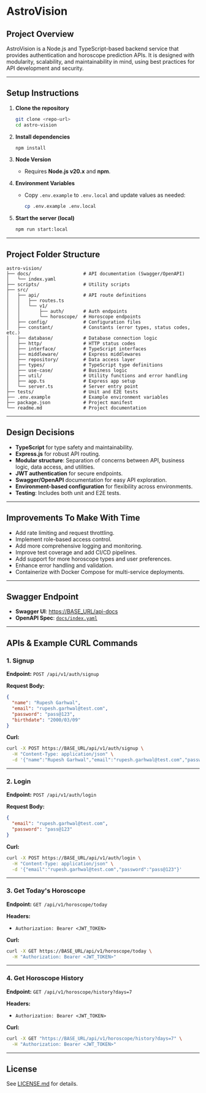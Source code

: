 # AstroVision

## Project Overview

AstroVision is a Node.js and TypeScript-based backend service that provides authentication and horoscope prediction APIs. It is designed with modularity, scalability, and maintainability in mind, using best practices for API development and security.

---

## Setup Instructions

1. **Clone the repository**
   ```bash
   git clone <repo-url>
   cd astro-vision
   ```

2. **Install dependencies**
   ```bash
   npm install
   ```

3. **Node Version**
   - Requires **Node.js v20.x** and **npm**.

4. **Environment Variables**
   - Copy `.env.example` to `.env.local` and update values as needed:
     ```bash
     cp .env.example .env.local
     ```

5. **Start the server (local)**
   ```bash
   npm run start:local
   ```

---

## Project Folder Structure

```
astro-vision/
├── docs/                   # API documentation (Swagger/OpenAPI)
│   └── index.yaml
├── scripts/                # Utility scripts
├── src/
│   ├── api/                # API route definitions
│   │   ├── routes.ts
│   │   └── v1/
│   │       ├── auth/       # Auth endpoints
│   │       └── horoscope/  # Horoscope endpoints
│   ├── config/             # Configuration files
│   ├── constant/           # Constants (error types, status codes, etc.)
│   ├── database/           # Database connection logic
│   ├── http/               # HTTP status codes
│   ├── interface/          # TypeScript interfaces
│   ├── middleware/         # Express middlewares
│   ├── repository/         # Data access layer
│   ├── types/              # TypeScript type definitions
│   ├── use-case/           # Business logic
│   ├── util/               # Utility functions and error handling
│   ├── app.ts              # Express app setup
│   └── server.ts           # Server entry point
├── tests/                  # Unit and E2E tests
├── .env.example            # Example environment variables
├── package.json            # Project manifest
└── readme.md               # Project documentation
```

---

## Design Decisions

- **TypeScript** for type safety and maintainability.
- **Express.js** for robust API routing.
- **Modular structure**: Separation of concerns between API, business logic, data access, and utilities.
- **JWT authentication** for secure endpoints.
- **Swagger/OpenAPI** documentation for easy API exploration.
- **Environment-based configuration** for flexibility across environments.
- **Testing**: Includes both unit and E2E tests.

---

## Improvements To Make With Time

- Add rate limiting and request throttling.
- Implement role-based access control.
- Add more comprehensive logging and monitoring.
- Improve test coverage and add CI/CD pipelines.
- Add support for more horoscope types and user preferences.
- Enhance error handling and validation.
- Containerize with Docker Compose for multi-service deployments.

---

## Swagger Endpoint

- **Swagger UI**: [https://BASE_URL/api-docs](https://BASE_URL/api-docs)
- **OpenAPI Spec**: [`docs/index.yaml`](docs/index.yaml)

---

## APIs & Example CURL Commands

### 1. Signup

**Endpoint:** `POST /api/v1/auth/signup`

**Request Body:**
```json
{
  "name": "Rupesh Garhwal",
  "email": "rupesh.garhwal@test.com",
  "password": "pass@123",
  "birthdate": "2000/03/09"
}
```

**Curl:**
```bash
curl -X POST https://BASE_URL/api/v1/auth/signup \
  -H "Content-Type: application/json" \
  -d '{"name":"Rupesh Garhwal","email":"rupesh.garhwal@test.com","password":"pass@123","birthdate":"2000/03/09"}'
```

---

### 2. Login

**Endpoint:** `POST /api/v1/auth/login`

**Request Body:**
```json
{
  "email": "rupesh.garhwal@test.com",
  "password": "pass@123"
}
```

**Curl:**
```bash
curl -X POST https://BASE_URL/api/v1/auth/login \
  -H "Content-Type: application/json" \
  -d '{"email":"rupesh.garhwal@test.com","password":"pass@123"}'
```

---

### 3. Get Today's Horoscope

**Endpoint:** `GET /api/v1/horoscope/today`

**Headers:**
- `Authorization: Bearer <JWT_TOKEN>`

**Curl:**
```bash
curl -X GET https://BASE_URL/api/v1/horoscope/today \
  -H "Authorization: Bearer <JWT_TOKEN>"
```

---

### 4. Get Horoscope History

**Endpoint:** `GET /api/v1/horoscope/history?days=7`

**Headers:**
- `Authorization: Bearer <JWT_TOKEN>`

**Curl:**
```bash
curl -X GET "https://BASE_URL/api/v1/horoscope/history?days=7" \
  -H "Authorization: Bearer <JWT_TOKEN>"
```

---

## License

See [LICENSE.md](LICENSE.md) for details.
